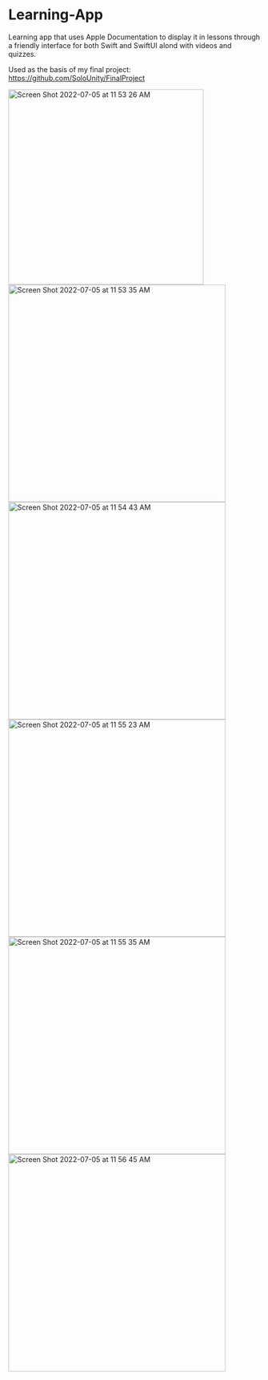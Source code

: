 # Learning-App
Learning app that uses Apple Documentation to display it in lessons through a friendly interface for both Swift and SwiftUI alond with videos and quizzes.

Used as the basis of my final project: https://github.com/SoloUnity/FinalProject

<img width="390" alt="Screen Shot 2022-07-05 at 11 53 26 AM" src="https://user-images.githubusercontent.com/77747704/177368832-c77cf634-094e-4aac-8b03-6b15dfb1a081.png">
<img width="434" alt="Screen Shot 2022-07-05 at 11 53 35 AM" src="https://user-images.githubusercontent.com/77747704/177368837-c579f7a8-6b5f-443e-b08c-2e644b9038b2.png">
<img width="434" alt="Screen Shot 2022-07-05 at 11 54 43 AM" src="https://user-images.githubusercontent.com/77747704/177368839-e33f9d8c-eec4-472e-829c-877def5814c8.png">
<img width="434" alt="Screen Shot 2022-07-05 at 11 55 23 AM" src="https://user-images.githubusercontent.com/77747704/177368842-07958411-f7f1-4cd5-b9a3-cd9364f251fa.png">
<img width="434" alt="Screen Shot 2022-07-05 at 11 55 35 AM" src="https://user-images.githubusercontent.com/77747704/177368846-740a1bf5-ca52-4c7a-8d7d-a457a504d3fa.png">
<img width="434" alt="Screen Shot 2022-07-05 at 11 56 45 AM" src="https://user-images.githubusercontent.com/77747704/177368848-2cbe0521-0a3b-496f-adf4-f6785c964142.png">
